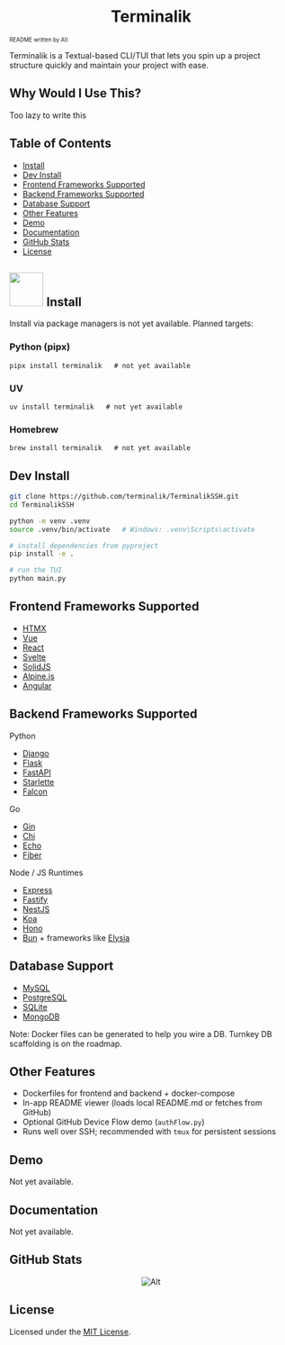 <div style="text-align: center;">
  <h1>
    Terminalik
  </h1>
</div>

<sub><sup>README written by AI)</sub></sup>

Terminalik is a Textual-based CLI/TUI that lets you spin up a project structure quickly and maintain your project with ease.

Why Would I Use This?
---------------------
Too lazy to write this

## Table of Contents

- [Install](#install)
- [Dev Install](#dev-install)
- [Frontend Frameworks Supported](#frontend-frameworks-supported)
- [Backend Frameworks Supported](#backend-frameworks-supported)
- [Database Support](#database-support)
- [Other Features](#other-features)
- [Demo](#demo)
- [Documentation](#documentation)
- [GitHub Stats](#github-stats)
- [License](#license)

<a id="install"></a>

<h2>
  <picture>
    <img src="./public/install.gif?raw=true" width="60px" style="margin-right: 1px;">
  </picture>
  Install
</h2>

Install via package managers is not yet available. Planned targets:

### Python (pipx)
```
pipx install terminalik   # not yet available
```

### UV
```
uv install terminalik   # not yet available
```

### Homebrew
```
brew install terminalik   # not yet available
```

<a id="dev-install"></a>

## Dev Install

```bash
git clone https://github.com/terminalik/TerminalikSSH.git
cd TerminalikSSH

python -m venv .venv
source .venv/bin/activate   # Windows: .venv\Scripts\activate

# install dependencies from pyproject
pip install -e .

# run the TUI
python main.py
```

Frontend Frameworks Supported
-----------------------------
- [HTMX](https://htmx.org/)
- [Vue](https://vuejs.org/)
- [React](https://react.dev/)
- [Svelte](https://svelte.dev/)
- [SolidJS](https://www.solidjs.com/)
- [Alpine.js](https://alpinejs.dev/)
- [Angular](https://angular.io/)

Backend Frameworks Supported
----------------------------
Python
- [Django](https://www.djangoproject.com/)
- [Flask](https://flask.palletsprojects.com/)
- [FastAPI](https://fastapi.tiangolo.com/)
- [Starlette](https://www.starlette.io/)
- [Falcon](https://falcon.readthedocs.io/)

Go
- [Gin](https://github.com/gin-gonic/gin)
- [Chi](https://github.com/go-chi/chi)
- [Echo](https://github.com/labstack/echo)
- [Fiber](https://github.com/gofiber/fiber)

Node / JS Runtimes
- [Express](https://expressjs.com/)
- [Fastify](https://www.fastify.io/)
- [NestJS](https://nestjs.com/)
- [Koa](https://koajs.com/)
- [Hono](https://hono.dev/)
- [Bun](https://bun.sh/) + frameworks like [Elysia](https://elysiajs.com/)

Database Support
----------------
- [MySQL](https://www.mysql.com/)
- [PostgreSQL](https://www.postgresql.org/)
- [SQLite](https://www.sqlite.org/)
- [MongoDB](https://www.mongodb.com/)

Note: Docker files can be generated to help you wire a DB. Turnkey DB scaffolding is on the roadmap.

Other Features
--------------
- Dockerfiles for frontend and backend + docker-compose
- In-app README viewer (loads local README.md or fetches from GitHub)
- Optional GitHub Device Flow demo (`authFlow.py`)
- Runs well over SSH; recommended with `tmux` for persistent sessions

Demo
----
Not yet available.


Documentation
-------------
Not yet available.

<a id="github-stats"></a>

## GitHub Stats

<p align="center">
  <img alt="Alt" src="https://repobeats.axiom.co/api/embed/cef299e9c904903819554a7de3e8051a56698af0.svg" title="Repobeats analytics image"/>
</p>

<a id="license"></a>

## License

Licensed under the [MIT License](./LICENSE).
